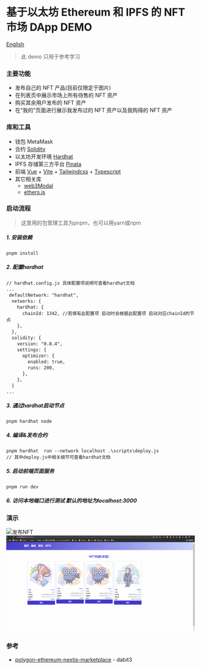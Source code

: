# 基于以太坊 Ethereum 和 IPFS 的 NFT 市场 DApp DEMO

[English](README.md)

> 此 demo 只用于参考学习


### 主要功能

- 发布自己的 NFT 产品(目前仅限定于图片)
- 在列表页中展示市场上所有待售的 NFT 资产
- 购买其余用户发布的 NFT 资产
- 在“我的”页面进行展示我发布过的 NFT 资产以及我购得的 NFT 资产

### 库和工具

- 钱包 MetaMask
- 合约 [Solidity](https://solidity-cn.readthedocs.io/zh/develop/index.html)
- 以太坊开发环境 [Hardhat](https://hardhat.org/)
- IPFS 存储第三方平台 [Pinata](https://www.pinata.cloud/)
- 前端 [Vue](https://v3.vuejs.org/) + [Vite](https://vitejs.dev/) + [Tailwindcss](https://tailwindcss.com/) + [Typescript](https://www.typescriptlang.org/)
- 其它相关库
  - [web3Modal](https://github.com/Web3Modal/web3modal)
  - [ethers.js](https://github.com/ethers-io/ethers.js)

### 启动流程
> 这里用的包管理工具为pnpm，也可以用yarn或npm
##### 1. 安装依赖
```
pnpm install
```
##### 2. 配置hardhat
```
// hardhat.config.js 具体配置项说明可查看hardhat文档
...
 defaultNetwork: "hardhat",
  networks: {
    hardhat: {
      chainId: 1342, //若填有此配置项 启动时会根据此配置项 启动对应chainId的节点
    },
  },
  solidity: {
    version: "0.8.4",
    settings: {
      optimizer: {
        enabled: true,
        runs: 200,
      },
    },
  }
...
```
##### 3. 通过hardhat启动节点
```
pnpm hardhat node 
```
##### 4. 编译&发布合约
```
pnpm hardhat  run --network localhost .\scripts\deploy.js
// 其中deploy.js中相关细节可查看hardhat文档
```
##### 5. 启动前端页面服务
```
pnpm run dev
```
##### 6. 访问本地端口进行测试 默认的地址为localhost:3000

### 演示
![发布NFT](./screenshots/发布nft.gif)
![购买NFT](./screenshots/购买nft.gif)


### 参考
-   [polygon-ethereum-nextjs-marketplace](https://github.com/dabit3/polygon-ethereum-nextjs-marketplace) -  dabit3

